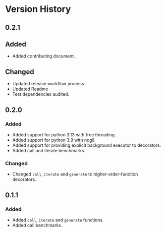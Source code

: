 # Version History

## 0.2.1

## Added

* Added contributing document.

## Changed

* Updated release workflow process.
* Updated Readme
* Test dependencies audited.

## 0.2.0

### Added<!--0.2.0-->

* Added support for python 3.13 with free threading.
* Added support for python 3.9 with nogil.
* Added support for providing explicit background executor to decorators.
* Added call and iterate benchmarks.

### Changed<!--0.2.0-->

* Changed `call`, `iterate` and `generate` to higher-order-function decorators.

## 0.1.1

### Added<!--0.1.1-->

* Added `call`, `iterate` and `generate` functions.
* Added call benchmarks.
